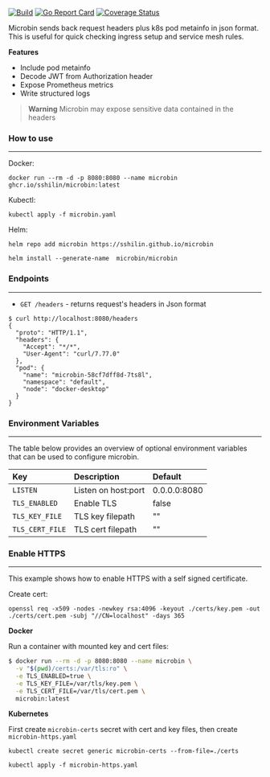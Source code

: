 [![Build](https://github.com/sshilin/microbin/actions/workflows/build.yml/badge.svg)](https://github.com/sshilin/microbin/actions/workflows/build.yml)&nbsp;[![Go Report Card](https://goreportcard.com/badge/github.com/sshilin/microbin)](https://goreportcard.com/report/github.com/sshilin/microbin)&nbsp;[![Coverage Status](https://coveralls.io/repos/github/sshilin/microbin/badge.svg)](https://coveralls.io/github/sshilin/microbin)

Microbin sends back request headers plus k8s pod metainfo in json format. This is useful for quick checking ingress setup and service mesh rules.

**Features**
- Include pod metainfo
- Decode JWT from Authorization header
- Expose Prometheus metrics
- Write structured logs

> **Warning**
> Microbin may expose sensitive data contained in the headers

### How to use
---
Docker:

    docker run --rm -d -p 8080:8080 --name microbin ghcr.io/sshilin/microbin:latest

Kubectl:

    kubectl apply -f microbin.yaml

Helm:

    helm repo add microbin https://sshilin.github.io/microbin

    helm install --generate-name  microbin/microbin

### Endpoints
---
- `GET /headers` - returns request's headers in Json format
```
$ curl http://localhost:8080/headers
{
  "proto": "HTTP/1.1",
  "headers": {
    "Accept": "*/*",
    "User-Agent": "curl/7.77.0"
  },
  "pod": {
    "name": "microbin-58cf7dff8d-7ts8l",
    "namespace": "default",
    "node": "docker-desktop"
  }
}
```
### Environment Variables
---
The table below provides an overview of optional environment variables that can be used to configure microbin.

| Key                 |  Description                | Default         |
|:--------------------|:----------------------------|:----------------|
| `LISTEN`            | Listen on host:port         | 0.0.0.0:8080    |
| `TLS_ENABLED`       | Enable TLS                  | false           |
| `TLS_KEY_FILE`      | TLS key filepath            | ""              |
| `TLS_CERT_FILE`     | TLS cert filepath           | ""              |

### Enable HTTPS
---
This example shows how to enable HTTPS with a self signed certificate.

Create cert:

    openssl req -x509 -nodes -newkey rsa:4096 -keyout ./certs/key.pem -out ./certs/cert.pem -subj "//CN=localhost" -days 365

**Docker**

Run a container with mounted key and cert files:
```bash
$ docker run --rm -d -p 8080:8080 --name microbin \
  -v "$(pwd)/certs:/var/tls:ro" \
  -e TLS_ENABLED=true \
  -e TLS_KEY_FILE=/var/tls/key.pem \
  -e TLS_CERT_FILE=/var/tls/cert.pem \
  microbin:latest
```

**Kubernetes**

First create `microbin-certs` secret with cert and key files, then create `microbin-https.yaml`

    kubectl create secret generic microbin-certs --from-file=./certs

    kubectl apply -f microbin-https.yaml
